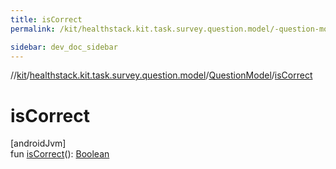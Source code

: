 ```yaml
---
title: isCorrect
permalink: /kit/healthstack.kit.task.survey.question.model/-question-model/is-correct.html

sidebar: dev_doc_sidebar
---
```

//[kit](../../../kit.html)/[healthstack.kit.task.survey.question.model](../index.html)/[QuestionModel](index.html)/[isCorrect](is-correct.html)



# isCorrect



[androidJvm]\
fun [isCorrect](is-correct.html)(): [Boolean](https://kotlinlang.org/api/latest/jvm/stdlib/kotlin/-boolean/index.html)




